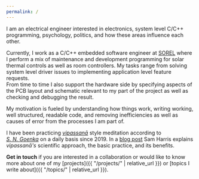 ```yaml
---
permalink: /
---
```


I am an electrical engineer interested in electronics, system level C/C++ programming, psychology, politics, and how these areas influence each other.

Currently, I work as a C/C++ embedded software engineer at [SOREL](https://sorel.de/) where I perform a mix of maintenance and development programming for solar thermal controls as well as room controllers.
My tasks range from solving system level driver issues to implementing application level feature requests.  
From time to time I also support the hardware side by specifying aspects of the PCB layout and schematic relevant to my part of the project as well as checking and debugging the result.

My motivation is fueled by understanding how things work, writing working, well structured, readable code, and removing inefficiencies as well as causes of error from the processes I am part of.

I have been practicing [*vipassanā*](https://en.wikipedia.org/wiki/Vipassan%C4%81) style meditation according to [*S.&nbsp;N.&nbsp;Goenka*](https://www.dhamma.org/en-US/about/goenka) on a daily basis since 2019. In a [blog post](https://samharris.org/how-to-meditate/) Sam&nbsp;Harris explains *vipassanā's* scientific approach, the basic practice, and its benefits.

**Get in touch** if you are interested in a collaboration or would like to know more about one of my [projects]({{ "/projects/" | relative_url }}) or [topics I write about]({{ "/topics/" | relative_url }}).

